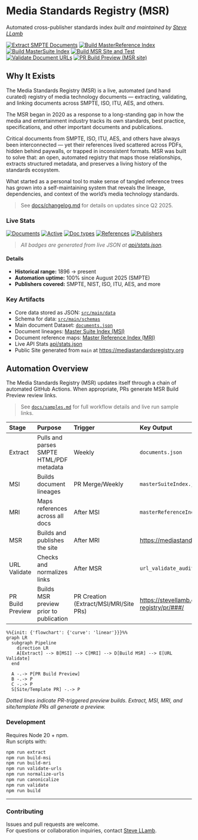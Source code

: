 # Media Standards Registry (MSR)
Automated cross-publisher standards index 
_built and maintained by [Steve LLamb](https://github.com/SteveLLamb)_

[![Extract SMPTE Documents](https://github.com/SteveLLamb/mediastandards-registry/actions/workflows/extract-docs.yml/badge.svg)](https://github.com/SteveLLamb/mediastandards-registry/actions/workflows/extract-docs.yml)
[![Build MasterReference Index](https://github.com/SteveLLamb/mediastandards-registry/actions/workflows/build-master-reference-index.yml/badge.svg)](https://github.com/SteveLLamb/mediastandards-registry/actions/workflows/build-master-reference-index.yml)
[![Build MasterSuite Index](https://github.com/SteveLLamb/mediastandards-registry/actions/workflows/build-master-suite-index.yml/badge.svg)](https://github.com/SteveLLamb/mediastandards-registry/actions/workflows/build-master-suite-index.yml)
[![Build MSR Site and Test](https://github.com/SteveLLamb/mediastandards-registry/actions/workflows/build-msr-site.yml/badge.svg)](https://github.com/SteveLLamb/mediastandards-registry/actions/workflows/build-msr-site.yml)
[![Validate Document URLs](https://github.com/SteveLLamb/mediastandards-registry/actions/workflows/validate-urls.yml/badge.svg)](https://github.com/SteveLLamb/mediastandards-registry/actions/workflows/validate-urls.yml)
[![PR Build Preview (MSR site)](https://github.com/SteveLLamb/mediastandards-registry/actions/workflows/pr-build-preview.yml/badge.svg)](https://github.com/SteveLLamb/mediastandards-registry/actions/workflows/pr-build-preview.yml)

## Why It Exists
The Media Standards Registry (MSR) is a live, automated (and hand curated) registry of media technology documents — extracting, validating, and linking documents across SMPTE, ISO, ITU, AES, and others. 

The MSR began in 2020 as a response to a long-standing gap in how the media and entertainment industry tracks its own standards, best practice, specifications, and other important documents and publications. 

Critical documents from SMPTE, ISO, ITU, AES, and others have always been interconnected — yet their references lived scattered across PDFs, hidden behind paywalls, or trapped in inconsistent formats. MSR was built to solve that: an open, automated registry that maps those relationships, extracts structured metadata, and preserves a living history of the standards ecosystem. 

What started as a personal tool to make sense of tangled reference trees has grown into a self-maintaining system that reveals the lineage, dependencies, and context of the world’s media technology standards.

> See [docs/changelog.md](docs/changelog.md) for details on updates since Q2 2025.

### Live Stats

[![Documents](https://img.shields.io/badge/dynamic/json?url=https%3A%2F%2Fmediastandardsregistry.org%2Fapi%2Fstats.json&query=%24.documents.total&label=Documents&color=blue&style=flat&cacheSeconds=3600)](https://mediastandardsregistry.org/api/viewer.html?path=documents.total)
[![Active](https://img.shields.io/badge/dynamic/json?url=https%3A%2F%2Fmediastandardsregistry.org%2Fapi%2Fstats.json&query=%24.documents.active&label=Active%20docs&color=brightgreen&style=flat&cacheSeconds=3600)](https://mediastandardsregistry.org/api/viewer.html?path=documents.active)
[![Doc types](https://img.shields.io/badge/dynamic/json?url=https%3A%2F%2Fmediastandardsregistry.org%2Fapi%2Fstats.json&query=%24.documents.docTypes&label=Doc%20types&color=informational&style=flat&cacheSeconds=3600)](https://mediastandardsregistry.org/api/viewer.html?path=documents.docTypes)
[![References](https://img.shields.io/badge/dynamic/json?url=https%3A%2F%2Fmediastandardsregistry.org%2Fapi%2Fstats.json&query=%24.documents.references&label=References&color=orange&style=flat&cacheSeconds=3600)](https://mediastandardsregistry.org/api/viewer.html?path=documents.references)
[![Publishers](https://img.shields.io/badge/dynamic/json?url=https%3A%2F%2Fmediastandardsregistry.org%2Fapi%2Fstats.json&query=%24.documents.publishers&label=Publishers&color=brightgreen&style=flat&cacheSeconds=3600)](https://mediastandardsregistry.org/api/viewer.html?path=documents.publishers)

> _All badges are generated from live JSON at [api/stats.json](https://mediastandardsregistry.org/api/stats.json)._

#### Details
- **Historical range:** 1896 → present  
- **Automation uptime:** 100% since August 2025 (SMPTE)
- **Publishers covered:** SMPTE, NIST, ISO, ITU, AES, and more

### Key Artifacts
- Core data stored as JSON: [`src/main/data`](src/main/data/)
- Schema for data: [`src/main/schemas`](src/main/schemas/)
- Main document Dataset: [`documents.json`](src/main/data/documents.json)
- Document lineages: [Master Suite Index (MSI)](src/main/reports/masterSuiteIndex.json)
- Document reference maps: [Master Reference Index (MRI)](src/main/reports/masterReferenceIndex.json)
- Live API Stats [api/stats.json](https://mediastandardsregistry.org/api/stats.json)
- Public Site generated from `main` at <https://mediastandardsregistry.org>

## Automation Overview
The Media Standards Registry (MSR) updates itself through a chain of automated GitHub Actions. When appropriate, PRs generate MSR Build Preview review links. 

> See [`docs/samples.md`](docs/samples.md) for full workflow details and live run sample links.

| Stage | Purpose | Trigger | Key Output |
|:------|:---------|:---------|:------------|
| Extract | Pulls and parses SMPTE HTML/PDF metadata | Weekly | `documents.json` |
| MSI | Builds document lineages | PR Merge/Weekly | `masterSuiteIndex.json` |
| MRI | Maps references across all docs | After MSI | `masterReferenceIndex.json` |
| MSR | Builds and publishes the site | After MRI | <https://mediastandardsregistry.org/> |
| URL Validate | Checks and normalizes links | After MSR | `url_validate_audit.json` |
| PR Build Preview| Builds MSR preview prior to publication | PR Creation (Extract/MSI/MRI/Site PRs) | <https://stevellamb.github.io/mediastandards-registry/pr/###/> |

```mermaid
%%{init: {'flowchart': {'curve': 'linear'}}}%%
graph LR
  subgraph Pipeline
    direction LR
    A[Extract] --> B[MSI] --> C[MRI] --> D[Build MSR] --> E[URL Validate]
  end

  A -.-> P[PR Build Preview]
  B -.-> P
  C -.-> P
  S[Site/Template PR] -.-> P
```
_Dotted lines indicate PR-triggered preview builds. Extract, MSI, MRI, and site/template PRs all generate a preview._

### Development
Requires Node 20 + npm.  
Run scripts with:
```bash
npm run extract
npm run build-msi
npm run build-mri
npm run validate-urls
npm run normalize-urls
npm run canonicalize
npm run validate
npm run build
```
---
### Contributing
Issues and pull requests are welcome.  
For questions or collaboration inquiries, contact [Steve LLamb](https://github.com/SteveLLamb).